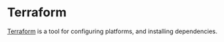 # Terraform

[Terraform](https://www.terraform.io/) is a tool for configuring platforms, 
and installing dependencies.